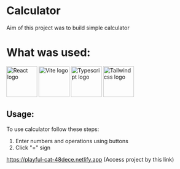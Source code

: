 # Calculator
Aim of this project was to build simple calculator

# What was used:
<p>
  <a href="https://react.dev" target="_blank" rel="noreferrer"><img src="https://pbs.twimg.com/profile_images/1785867863191932928/EpOqfO6d_400x400.png" alt="React logo" width="80" height="80" /></a>
  <a href="https://vite.dev" target="_blank" rel="noreferrer"><img src="https://uploads.sitepoint.com/wp-content/uploads/2021/04/1618197067vitejs.png" alt="Vite logo" width="80" height="80" /></a>
  <a href="https://www.typescriptlang.org" target="_blank" rel="noreferrer"><img src="https://upload.wikimedia.org/wikipedia/commons/thumb/4/4c/Typescript_logo_2020.svg/1200px-Typescript_logo_2020.svg.png" alt="Typescript logo" width="80" height="80" /></a>
  <a href="https://tailwindcss.com" target="_blank" rel="noreferrer"><img src="https://upload.wikimedia.org/wikipedia/commons/thumb/d/d5/Tailwind_CSS_Logo.svg/1024px-Tailwind_CSS_Logo.svg.png" alt="Tailwindcss logo" width="80" height="80" /></a>
</p>

## Usage:
To use calculator follow these steps:

1. Enter numbers and operations using buttons
2. Click "=" sign


https://playful-cat-48dece.netlify.app (Access project by this link)
